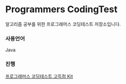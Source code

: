 # Programmers CodingTest
알고리즘 공부를 위한 프로그래머스 코딩테스트 저장소입니다.

### 사용언어
Java

### 진행
[프로그래머스 코딩테스트 고득점 Kit](https://programmers.co.kr/learn/challenges)
